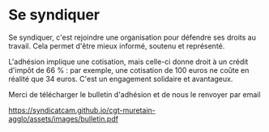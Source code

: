 # Se syndiquer 

Se syndiquer, c'est rejoindre une organisation pour défendre ses droits au travail. 
Cela permet d'être mieux informé, soutenu et représenté. 

L'adhésion implique une cotisation, mais celle-ci donne droit à un crédit d'impôt de 66 % : par exemple, une cotisation de 100 euros ne coûte en réalité que 34 euros. 
C'est un engagement solidaire et avantageux. 


Merci de télécharger le bulletin d'adhésion et de nous le renvoyer par email

https://syndicatcam.github.io/cgt-muretain-agglo/assets/images/bulletin.pdf
